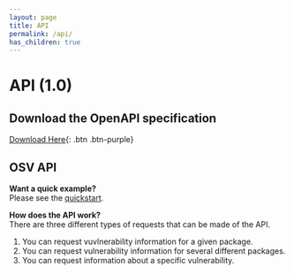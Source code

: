 ```yaml
---
layout: page
title: API
permalink: /api/
has_children: true
---
```

# API (1.0)

## Download the OpenAPI specification
[Download Here](https://osv.dev/docs/osv_service_v1.swagger.json){: .btn .btn-purple}

## OSV API
  
**Want a quick example?**  
Please see the [quickstart](api-quickstart.md). 

**How does the API work?**  
There are three different types of requests that can be made of the API. 

1. You can request vuvlnerability information for a given package.
2. You can request vulnerability information for several different packages.
3. You can request information about a specific vulnerability. 
